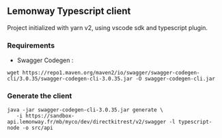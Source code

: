 
## Lemonway Typescript client

Project initialized with yarn v2, using vscode sdk and typescript plugin.

### Requirements

- Swagger Codegen : 
```
wget https://repo1.maven.org/maven2/io/swagger/swagger-codegen-cli/3.0.35/swagger-codegen-cli-3.0.35.jar -O swagger-codegen-cli.jar
```

### Generate the client

```
java -jar swagger-codegen-cli-3.0.35.jar generate \
   -i https://sandbox-api.lemonway.fr/mb/myco/dev/directkitrest/v2/swagger -l typescript-node -o src/api
```